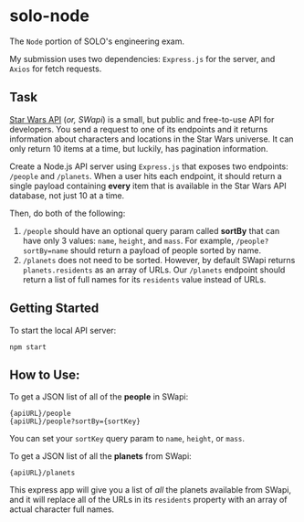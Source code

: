 # solo-node
The `Node` portion of SOLO's engineering exam.

My submission uses two dependencies: `Express.js` for the server, and `Axios` for fetch requests.

## Task
[Star Wars API](https://swapi.dev/) (*or, SWapi*) is a small, but public and free-to-use API for developers. You send a request to one of its endpoints and it returns information about characters and locations in the Star Wars universe. It can only return 10 items at a time, but luckily, has pagination information.

Create a Node.js API server using `Express.js` that exposes two endpoints: `/people` and `/planets`. When a user hits each endpoint, it should return a single payload containing **every** item that is available in the Star Wars API database, not just 10 at a time.

Then, do both of the following:

 1. `/people` should have an optional query param called **sortBy** that can have only 3 values: `name`, `height`, and `mass`. For example, `/people?sortBy=name` should return a payload of people sorted by name.
 2. `/planets` does not need to be sorted. However, by default SWapi returns `planets.residents` as an array of URLs. Our `/planets` endpoint should return a list of full names for its `residents` value instead of URLs.

## Getting Started
To start the local API server:

    npm start
## How to Use:
To get a JSON list of all of the **people** in SWapi:

    {apiURL}/people
    {apiURL}/people?sortBy={sortKey}

You can set your `sortKey` query param to `name`, `height`, or `mass`.

To get a JSON list of all the **planets** from SWapi:

    {apiURL}/planets

This express app will give you a list of _all_ the planets available from SWapi, and it will replace all of the URLs in its `residents` property with an array of actual character full names.